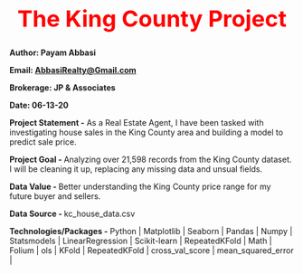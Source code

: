 <b><center> <h1 style="color:red;font-size:40px;"> The King County Project </b></h1></center>
  
<b>Author: Payam Abbasi

Email: AbbasiRealty@Gmail.com

Brokerage: JP & Associates

Date: 06-13-20

Project Statement -</b> As a Real Estate Agent, I have been tasked with investigating house sales in the King County area and building a model to predict sale price. 

<b>Project Goal - </b> Analyzing over 21,598 records from the King County dataset. I will be cleaning it up, replacing any missing data and unsual fields.  

<b>Data Value - </b> Better understanding the King County price range for my future buyer and sellers. 

<b>Data Source - </b> kc_house_data.csv 

<b>Technologies/Packages -</b> Python | Matplotlib | Seaborn | Pandas | Numpy | Statsmodels | LinearRegression | Scikit-learn | RepeatedKFold | 
Math | Folium | ols | KFold | RepeatedKFold | cross_val_score | mean_squared_error |



